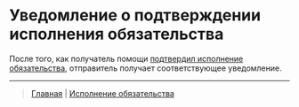 # Уведомление о подтверждении исполнения обязательства

После того, как получатель помощи [подтвердил исполнение обязательства](../confirmation_of_transfer.md), отправитель получает соответствующее уведомление.

---
> [Главная](../index.md) | [Исполнение обязательства](../confirmation_of_transfer.md)
